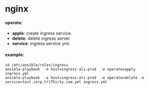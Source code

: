 # nginx
#### operate:
- **apple**: create ingress service.
- **delete**: delete ingress server.
- **service**: ingress service yml.

#### example:
```
cd /etc/ansible/roles/ingress
ansible-playbook  -e host=ingress-ali-prod  -e operate=apply ingress.yml 
ansible-playbook  -e host=ingress-ali-prod  -e operate=delete -e service=test.corp.triThirty.com.yml ingress.yml 
```
